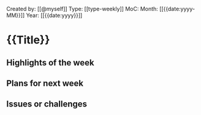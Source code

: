 Created by: [[@myself]]
Type: [[type-weekly]]
MoC: 
Month: [[{{date:yyyy-MM}}]]
Year: [[{{date:yyyy}}]]
# {{Title}}

## Highlights of the week



## Plans for next week



## Issues or challenges